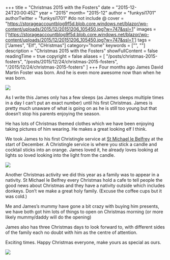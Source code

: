 +++
title = "Christmas 2015 with the Fosters"
date = "2015-12-24T20:00:45Z"
year = "2015"
month= "2015-12"
author = "funkysi1701"
authorTwitter = "funkysi1701" #do not include @
cover = "https://storageaccountblog9f5d.blob.core.windows.net/blazor/wp-content/uploads/2015/12/20151206_105450.jpg?w=747&ssl=1"
images = ['https://storageaccountblog9f5d.blob.core.windows.net/blazor/wp-content/uploads/2015/12/20151206_105450.jpg?w=747&ssl=1']
tags = ["James", "Elf", "CHristmas"]
category="home"
keywords = ["", ""]
description =  "Christmas 2015 with the Fosters"
showFullContent = false
readingTime = true
copyright = false
aliases = [
    "/posts/christmas-2015-fosters",
    "/posts/2015/12/24/christmas-2015-fosters",
    "/2015/12/24/christmas-2015-fosters"
]
+++
Four months ago James David Martin Foster was born. And he is even more awesome now than when he was born.

![](https://storageaccountblog9f5d.blob.core.windows.net/blazor/wp-content/uploads/2015/12/20151206_105450.jpg?w=747&ssl=1)

As I write this James only has a few sleeps (as James sleeps multiple times in a day I can’t put an exact number) until his first Christmas. James is pretty much unaware of what is going on as he is still too young but that doesn’t stop his parents enjoying the season.

He has lots of Christmas themed clothes which we have been enjoying taking pictures of him wearing. He makes a great looking elf I think.

We took James to his first Christingle service at [St Michael le Belfrey](http://belfrey.org/) at the start of December. A Christingle service is where you stick a candle and cocktail sticks into an orange. James loved it, he already loves looking at lights so loved looking into the light from the candle.

![](https://storageaccountblog9f5d.blob.core.windows.net/blazor/wp-content/uploads/2015/12/12333053_10153912153609155_79017677_o.jpg?resize=168%2C300&ssl=1)

Another Christmas activity we did this year as a family was to appear in a nativity. St Michael le Belfrey every Christmas hold a cafe to tell people the good news about Christmas and they have a nativity outside which includes donkeys. Don’t we make a great holy family. (Excuse the coffee cups but it was cold.)

Me and James’s mummy have gone a bit crazy with buying him presents, we have both got him lots of things to open on Christmas morning (or more likely mummy/daddy will do the opening)

James also has three Christmas days to look forward to, with different sides of the family each no doubt with him as the centre of attention.

Exciting times. Happy Christmas everyone, make yours as special as ours.

![](https://storageaccountblog9f5d.blob.core.windows.net/blazor/wp-content/uploads/2015/12/12309579_10153809916077792_2703731936729335666_o.jpg?resize=225%2C300&ssl=1)